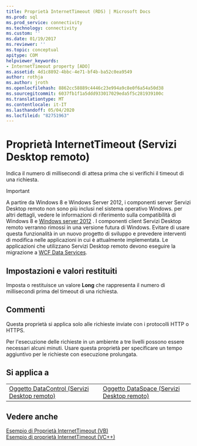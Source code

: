 ```yaml
---
title: Proprietà InternetTimeout (RDS) | Microsoft Docs
ms.prod: sql
ms.prod_service: connectivity
ms.technology: connectivity
ms.custom: ''
ms.date: 01/19/2017
ms.reviewer: ''
ms.topic: conceptual
apitype: COM
helpviewer_keywords:
- InternetTimeout property [ADO]
ms.assetid: 4d1c8892-4bbc-4e71-bf4b-ba52c0ea9549
author: rothja
ms.author: jroth
ms.openlocfilehash: 8862cc58889c4446c23e994a9c8e0f6a54a50d38
ms.sourcegitcommit: 6037fb1f1a5ddd933017029eda5f5c281939100c
ms.translationtype: MT
ms.contentlocale: it-IT
ms.lasthandoff: 05/04/2020
ms.locfileid: "82751963"
---
```

# <a name="internettimeout-property-rds"></a>Proprietà InternetTimeout (Servizi Desktop remoto)
Indica il numero di millisecondi di attesa prima che si verifichi il timeout di una richiesta.  
  
> [!IMPORTANT]
>  A partire da Windows 8 e Windows Server 2012, i componenti server Servizi Desktop remoto non sono più inclusi nel sistema operativo Windows. per altri dettagli, vedere le informazioni di riferimento sulla compatibilità di Windows 8 e [Windows server 2012](https://www.microsoft.com/download/details.aspx?id=27416) . I componenti client Servizi Desktop remoto verranno rimossi in una versione futura di Windows. Evitare di usare questa funzionalità in un nuovo progetto di sviluppo e prevedere interventi di modifica nelle applicazioni in cui è attualmente implementata. Le applicazioni che utilizzano Servizi Desktop remoto devono eseguire la migrazione a [WCF Data Services](https://go.microsoft.com/fwlink/?LinkId=199565).  
  
## <a name="settings-and-return-values"></a>Impostazioni e valori restituiti  
 Imposta o restituisce un valore **Long** che rappresenta il numero di millisecondi prima del timeout di una richiesta.  
  
## <a name="remarks"></a>Commenti  
 Questa proprietà si applica solo alle richieste inviate con i protocolli HTTP o HTTPS.  
  
 Per l'esecuzione delle richieste in un ambiente a tre livelli possono essere necessari alcuni minuti. Usare questa proprietà per specificare un tempo aggiuntivo per le richieste con esecuzione prolungata.  
  
## <a name="applies-to"></a>Si applica a  
  
|||  
|-|-|  
|[Oggetto DataControl (Servizi Desktop remoto)](../../../ado/reference/rds-api/datacontrol-object-rds.md)|[Oggetto DataSpace (Servizi Desktop remoto)](../../../ado/reference/rds-api/dataspace-object-rds.md)|  
  
## <a name="see-also"></a>Vedere anche  
 [Esempio di Proprietà InternetTimeout (VB)](../../../ado/reference/rds-api/internettimeout-property-example-vb.md)   
 [Esempio di proprietà InternetTimeout (VC++)](../../../ado/reference/rds-api/internettimeout-property-example-vc.md)   
 

